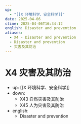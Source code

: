 ```yaml
---
up:
  - "[[X 环境科学、安全科学]]"
date: 2025-04-06
ctime: 2025-04-06T16:34:12
english: Disaster and prevention
aliases:
  - X4 - Disaster and prevention
  - Disaster and prevention
  - 灾害及其防治
---
```


# X4 灾害及其防治

- up: [[X 环境科学、安全科学]]
- down:
	- X43 自然灾害及其防治
	- X45 人为灾害及其防治
- english:
	- Disaster and prevention

